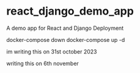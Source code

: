 # react_django_demo_app
A demo app for React and Django Deployment

docker-compose down
docker-compose up -d

im writing this on 31st october 2023


writing this on 6th november
